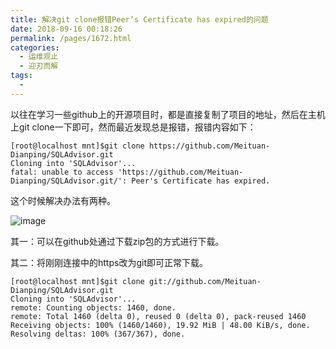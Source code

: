 ```yaml
---
title: 解决git clone报错Peer’s Certificate has expired的问题
date: 2018-09-16 00:18:26
permalink: /pages/1672.html
categories:
  - 运维观止
  - 迎刃而解
tags:
  - 
---
```


以往在学习一些github上的开源项目时，都是直接复制了项目的地址，然后在主机上git clone一下即可，然而最近发现总是报错，报错内容如下：

```
[root@localhost mnt]$git clone https://github.com/Meituan-Dianping/SQLAdvisor.git
Cloning into 'SQLAdvisor'...
fatal: unable to access 'https://github.com/Meituan-Dianping/SQLAdvisor.git/': Peer's Certificate has expired.
```

这个时候解决办法有两种。

![image](http://t.eryajf.net/imgs/2021/09/dddc9c172798a2e8.jpg)

其一：可以在github处通过下载zip包的方式进行下载。

其二：将刚刚连接中的https改为git即可正常下载。

```
[root@localhost mnt]$git clone git://github.com/Meituan-Dianping/SQLAdvisor.git
Cloning into 'SQLAdvisor'...
remote: Counting objects: 1460, done.
remote: Total 1460 (delta 0), reused 0 (delta 0), pack-reused 1460
Receiving objects: 100% (1460/1460), 19.92 MiB | 48.00 KiB/s, done.
Resolving deltas: 100% (367/367), done.
```
